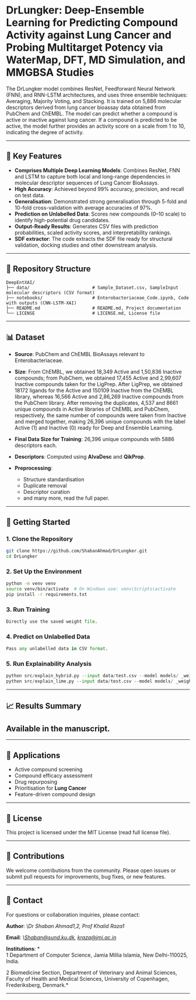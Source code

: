 # DrLungker: Deep-Ensemble Learning for Predicting Compound Activity against Lung Cancer and Probing Multitarget Potency via WaterMap, DFT, MD Simulation, and MMGBSA Studies

The DrLungker model combines ResNet, Feedforward Neural Network (FNN), and RNN-LSTM architectures, and uses three ensemble techniques: Averaging, Majority Voting, and Stacking. It is trained on 5,886 molecular descriptors derived from lung cancer bioassay data obtained from PubChem and ChEMBL.
The model can predict whether a compound is active or inactive against lung cancer. If a compound is predicted to be active, the model further provides an activity score on a scale from 1 to 10, indicating the degree of activity.

---

## 📌 Key Features

* **Comprises Multiple Deep Learning Models**: Combines ResNet, FNN and LSTM to capture both local and long-range dependencies in molecular descriptor sequences of Lung Cancer BioAssays.
* **High Accuracy**: Achieved beyond 99% accuracy, precision, and recall on test data.
* **Generalisation**: Demonstrated strong generalisation through 5-fold and 10-fold cross-validation with average accuracies of 97%.
* **Prediction on Unlabelled Data**: Scores new compounds (0–10 scale) to identify high-potential drug candidates.
* **Output-Ready Results**: Generates CSV files with prediction probabilities, scaled activity scores, and interpretability rankings.
* **SDF extractor**: The code extracts the SDF file ready for structural validation, docking studies and other downstream analysis.

---

## 📂 Repository Structure

```
DeepEntXAI/
├── data/                        # Sample_Dataset.csv, SampleInput molecular descriptors (CSV format)
├── notebooks/                   # Enterobacteriaceae_Code.ipynb, Code with outputs (CNN-LSTM-XAI)
├── README.md                    # README.md, Project documentation
└── LICENSE                      # LICENSE.md, License file
```

---

## 📊 Dataset

* **Source**: PubChem and ChEMBL BioAssays relevant to Enterobacteriaceae.
* **Size**: From ChEMBL, we obtained 18,349 Active and 1,50,836 Inactive compounds; from PubChem, we obtained 17,455 Active and 2,99,607 Inactive compounds taken for the LigPrep. After LigPrep, we obtained 18172 ligands for the Active and 150109 Inactive from the ChEMBL library, whereas 16,566 Active and 2,86,269 Inactive compounds from the PubChem library. After removing the duplicates, 4,537 and 8661 unique compounds in Active libraries of ChEMBL and PubChem, respectively, the same number of compounds were taken from Inactive and merged together, making 26,396 unique compounds with the label Active (1) and Inactive (0) ready for Deep and Ensemble Learning.
* **Final Data Size for Training**: 26,396 unique compounds with 5886 descriptors each.
* **Descriptors**: Computed using **AlvaDesc** and **QikProp**.
* **Preprocessing**:

  * Structure standardisation
  * Duplicate removal
  * Descriptor curation
  * and many more, read the full paper. 

---

## 🚀 Getting Started

### 1. Clone the Repository

```bash
git clone https://github.com/ShabanAhmad/DrLungker.git 
cd DrLungker
```

### 2. Set Up the Environment

```bash
python -m venv venv
source venv/bin/activate  # On Windows use: venv\Scripts\activate
pip install -r requirements.txt
```

### 3. Run Training

```python
Directly use the saved weight file.
```

### 4. Predict on Unlabelled Data

```python
Pass any unlabelled data in CSV format. 
```

### 5. Run Explainability Analysis

```python
python src/explain_hybrid.py --input data/test.csv --model models/ _weights.h5
python src/explain_lime.py --input data/test.csv --model models/ _weights.h5
```

---

## 📈 Results Summary

Available in the manuscript. 
---

---

## 🧪 Applications

* Active compound screening
* Compound efficacy assessment
* Drug repurposing
* Prioritisation for **Lung Cancer**
* Feature-driven compound design

---

## 📜 License

This project is licensed under the MIT License (read full license file).

---

## 🤝 Contributions

We welcome contributions from the community. Please open issues or submit pull requests for improvements, bug fixes, or new features.

---

## 📧 Contact

For questions or collaboration inquiries, please contact:

**Author**: *\Dr Shaban Ahmad1,2, Prof Khalid Raza1*

**Email**: *\Shaban@sund.ku.dk, kraza@jmi.ac.in*

**Institutions**: *\
1 Department of Computer Science, Jamia Millia Islamia, New Delhi-110025, India.

2 Biomedicine Section, Department of Veterinary and Animal Sciences, Faculty of Health and Medical Sciences, University of Copenhagen, Frederiksberg, Denmark.*

---
